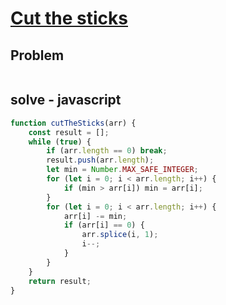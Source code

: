 # [Cut the sticks](https://www.hackerrank.com/challenges/cut-the-sticks/problem)
## Problem
```

```

## solve - javascript
```javascript
function cutTheSticks(arr) {
    const result = [];
    while (true) {
        if (arr.length == 0) break;
        result.push(arr.length);
        let min = Number.MAX_SAFE_INTEGER;
        for (let i = 0; i < arr.length; i++) {
            if (min > arr[i]) min = arr[i];
        }
        for (let i = 0; i < arr.length; i++) {
            arr[i] -= min;
            if (arr[i] == 0) {
                arr.splice(i, 1);
                i--;   
            }
        }
    }
    return result;
}
```
